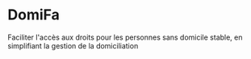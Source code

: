 # DomiFa
Faciliter l'accès aux droits pour les personnes sans domicile stable, en simplifiant la gestion de la domiciliation

